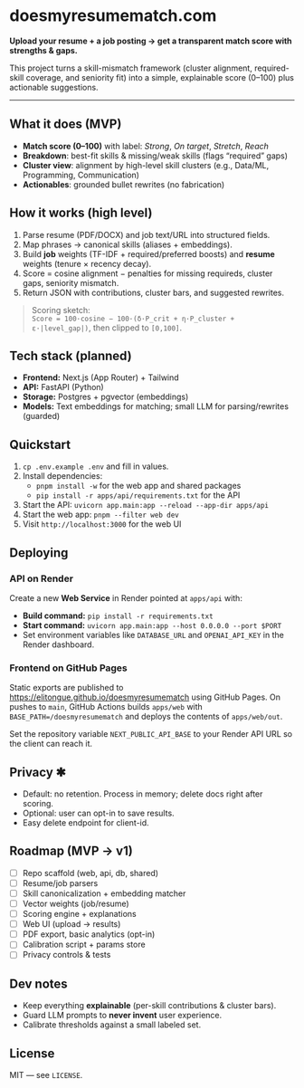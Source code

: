 # doesmyresumematch.com

**Upload your resume + a job posting → get a transparent match score with strengths & gaps.**

This project turns a skill-mismatch framework (cluster alignment, required-skill coverage, and seniority fit) into a simple, explainable score (0–100) plus actionable suggestions.

---

## What it does (MVP)

- **Match score (0–100)** with label: _Strong_, _On target_, _Stretch_, _Reach_
- **Breakdown**: best-fit skills & missing/weak skills (flags “required” gaps)
- **Cluster view**: alignment by high-level skill clusters (e.g., Data/ML, Programming, Communication)
- **Actionables**: grounded bullet rewrites (no fabrication)

## How it works (high level)

1. Parse resume (PDF/DOCX) and job text/URL into structured fields.
2. Map phrases → canonical skills (aliases + embeddings).
3. Build **job** weights (TF-IDF + required/preferred boosts) and **resume** weights (tenure × recency decay).
4. Score = cosine alignment − penalties for missing requireds, cluster gaps, seniority mismatch.
5. Return JSON with contributions, cluster bars, and suggested rewrites.

> Scoring sketch:  
> `Score = 100·cosine − 100·(δ·P_crit + η·P_cluster + ε·|level_gap|)`, then clipped to `[0,100]`.

## Tech stack (planned)

- **Frontend:** Next.js (App Router) + Tailwind
- **API:** FastAPI (Python)
- **Storage:** Postgres + pgvector (embeddings)
- **Models:** Text embeddings for matching; small LLM for parsing/rewrites (guarded)

## Quickstart

1. `cp .env.example .env` and fill in values.
2. Install dependencies:
   - `pnpm install -w` for the web app and shared packages
   - `pip install -r apps/api/requirements.txt` for the API
3. Start the API: `uvicorn app.main:app --reload --app-dir apps/api`
4. Start the web app: `pnpm --filter web dev`
5. Visit `http://localhost:3000` for the web UI

## Deploying

### API on Render

Create a new **Web Service** in Render pointed at `apps/api` with:

- **Build command:** `pip install -r requirements.txt`
- **Start command:** `uvicorn app.main:app --host 0.0.0.0 --port $PORT`
- Set environment variables like `DATABASE_URL` and `OPENAI_API_KEY` in the Render dashboard.

### Frontend on GitHub Pages

Static exports are published to <https://elitongue.github.io/doesmyresumematch> using GitHub Pages. On pushes to `main`, GitHub Actions builds `apps/web` with `BASE_PATH=/doesmyresumematch` and deploys the contents of `apps/web/out`.

Set the repository variable `NEXT_PUBLIC_API_BASE` to your Render API URL so the client can reach it.

## Privacy ✱

- Default: no retention. Process in memory; delete docs right after scoring.
- Optional: user can opt-in to save results.
- Easy delete endpoint for client-id.

## Roadmap (MVP → v1)

- [ ] Repo scaffold (web, api, db, shared)
- [ ] Resume/job parsers
- [ ] Skill canonicalization + embedding matcher
- [ ] Vector weights (job/resume)
- [ ] Scoring engine + explanations
- [ ] Web UI (upload → results)
- [ ] PDF export, basic analytics (opt-in)
- [ ] Calibration script + params store
- [ ] Privacy controls & tests

## Dev notes

- Keep everything **explainable** (per-skill contributions & cluster bars).
- Guard LLM prompts to **never invent** user experience.
- Calibrate thresholds against a small labeled set.

## License

MIT — see `LICENSE`.

